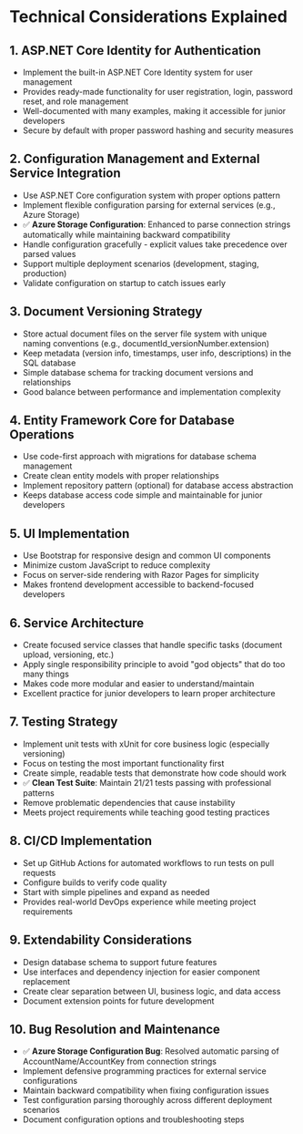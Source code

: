 # Technical Considerations Explained

## 1. ASP.NET Core Identity for Authentication
- Implement the built-in ASP.NET Core Identity system for user management
- Provides ready-made functionality for user registration, login, password reset, and role management
- Well-documented with many examples, making it accessible for junior developers
- Secure by default with proper password hashing and security measures

## 2. Configuration Management and External Service Integration
- Use ASP.NET Core configuration system with proper options pattern
- Implement flexible configuration parsing for external services (e.g., Azure Storage)
- ✅ **Azure Storage Configuration**: Enhanced to parse connection strings automatically while maintaining backward compatibility
- Handle configuration gracefully - explicit values take precedence over parsed values
- Support multiple deployment scenarios (development, staging, production)
- Validate configuration on startup to catch issues early

## 3. Document Versioning Strategy
- Store actual document files on the server file system with unique naming conventions (e.g., documentId_versionNumber.extension)
- Keep metadata (version info, timestamps, user info, descriptions) in the SQL database
- Simple database schema for tracking document versions and relationships
- Good balance between performance and implementation complexity

## 4. Entity Framework Core for Database Operations
- Use code-first approach with migrations for database schema management
- Create clean entity models with proper relationships
- Implement repository pattern (optional) for database access abstraction
- Keeps database access code simple and maintainable for junior developers

## 5. UI Implementation
- Use Bootstrap for responsive design and common UI components
- Minimize custom JavaScript to reduce complexity
- Focus on server-side rendering with Razor Pages for simplicity
- Makes frontend development accessible to backend-focused developers

## 6. Service Architecture
- Create focused service classes that handle specific tasks (document upload, versioning, etc.)
- Apply single responsibility principle to avoid "god objects" that do too many things
- Makes code more modular and easier to understand/maintain
- Excellent practice for junior developers to learn proper architecture

## 7. Testing Strategy
- Implement unit tests with xUnit for core business logic (especially versioning)
- Focus on testing the most important functionality first
- Create simple, readable tests that demonstrate how code should work
- ✅ **Clean Test Suite**: Maintain 21/21 tests passing with professional patterns
- Remove problematic dependencies that cause instability
- Meets project requirements while teaching good testing practices

## 8. CI/CD Implementation
- Set up GitHub Actions for automated workflows to run tests on pull requests
- Configure builds to verify code quality
- Start with simple pipelines and expand as needed
- Provides real-world DevOps experience while meeting project requirements

## 9. Extendability Considerations
- Design database schema to support future features
- Use interfaces and dependency injection for easier component replacement
- Create clear separation between UI, business logic, and data access
- Document extension points for future development

## 10. Bug Resolution and Maintenance
- ✅ **Azure Storage Configuration Bug**: Resolved automatic parsing of AccountName/AccountKey from connection strings
- Implement defensive programming practices for external service configurations
- Maintain backward compatibility when fixing configuration issues
- Test configuration parsing thoroughly across different deployment scenarios
- Document configuration options and troubleshooting steps 